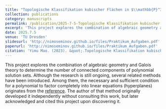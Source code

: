 ```yaml
---
title: "Topologische Klassifikation kubischer Flächen in $\\mathbb{P}^3(\\mathbb{R})$ anhand von Julia-Implementierungen\: 5 Fallbeispiele"
collection: publications
category: manuscripts
permalink: /publication/2025-7-5-Topologische Klassifikation kubischer Flächen in $\\mathbb{P}^3(\\mathbb{R})$ anhand von Julia-Implementierungen\: 5 Fallbeispiele
excerpt: 'This project explores the combination of algebraic geometry and Galois theory to determine the number of connected components of polynomial solution sets. Although the research is still in the development stage, several related methods have been introduced.'
date: 2025.7.5
venue: 'TU Dresden'
slidesurl: 'http://nimoseminov.github.io/files/Praktikum_Aufgaben.pdf'
paperurl: 'http://nimoseminov.github.io/files/Praktikum_Aufgaben.pdf'
citation: 'Yimu Mao. (2023). &quot;.Topologische Klassifikation kubischer Flächen in $\\mathbb{P}^3(\\mathbb{R})$ anhand von Julia-Implementierungen\: 5 Fallbeispiele &quot'
---
```


This project explores the combination of algebraic geometry and Galois theory to determine the number of connected components of polynomial solution sets. Although the research is still ongoing, several related methods have been introduced. Among them, the necessary and sufficient condition for a polynomial to factor completely into linear equations (hyperplanes) originates from the [reference](https://wenku.csdn.net/doc/7u8353ndrs). The author of that method originally developed it independently without consulting this work, but later acknowledged and cited this project upon discovering it.
